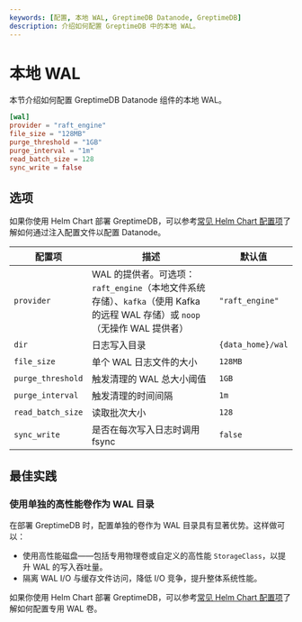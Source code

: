 ```yaml
---
keywords: [配置, 本地 WAL, GreptimeDB Datanode, GreptimeDB]
description: 介绍如何配置 GreptimeDB 中的本地 WAL。
---
```


# 本地 WAL

本节介绍如何配置 GreptimeDB Datanode 组件的本地 WAL。

```toml
[wal]
provider = "raft_engine"
file_size = "128MB"
purge_threshold = "1GB"
purge_interval = "1m"
read_batch_size = 128
sync_write = false
```

## 选项

如果你使用 Helm Chart 部署 GreptimeDB，可以参考[常见 Helm Chart 配置项](/user-guide/deployments-administration/deploy-on-kubernetes/common-helm-chart-configurations.md)了解如何通过注入配置文件以配置 Datanode。

| 配置项            | 描述                                                                                            | 默认值            |
| ----------------- | ----------------------------------------------------------------------------------------------- | ----------------- |
| `provider`        | WAL 的提供者。可选项：`raft_engine`（本地文件系统存储）、`kafka`（使用 Kafka 的远程 WAL 存储）或 `noop`（无操作 WAL 提供者） | `"raft_engine"`   |
| `dir`             | 日志写入目录                                                                                    | `{data_home}/wal` |
| `file_size`       | 单个 WAL 日志文件的大小                                                                         | `128MB`           |
| `purge_threshold` | 触发清理的 WAL 总大小阈值                                                                       | `1GB`             |
| `purge_interval`  | 触发清理的时间间隔                                                                              | `1m`              |
| `read_batch_size` | 读取批次大小                                                                                    | `128`             |
| `sync_write`      | 是否在每次写入日志时调用 fsync                                                                  | `false`           |

## 最佳实践

### 使用单独的高性能卷作为 WAL 目录
在部署 GreptimeDB 时，配置单独的卷作为 WAL 目录具有显著优势。这样做可以：


- 使用高性能磁盘——包括专用物理卷或自定义的高性能 `StorageClass`，以提升 WAL 的写入吞吐量。
- 隔离 WAL I/O 与缓存文件访问，降低 I/O 竞争，提升整体系统性能。


如果你使用 Helm Chart 部署 GreptimeDB，可以参考[常见 Helm Chart 配置项](/user-guide/deployments-administration/deploy-on-kubernetes/common-helm-chart-configurations.md)了解如何配置专用 WAL 卷。

